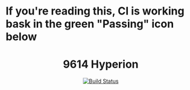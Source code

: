 # If you're reading this, CI is working bask in the green "Passing" icon below

<h1 align="center">9614 Hyperion</h2>
<p align="center">
<a href="https://travis-ci.com/Alpheron/Hyperion"><img alt="Build Status" src="https://travis-ci.com/Alpheron/HyperionFTC.svg?token=mfjmzBAuLfxQsS9xKwRc&branch=master"></a>